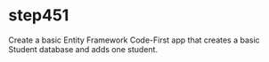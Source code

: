 # step451

Create a basic Entity Framework Code-First app that creates a basic Student database and adds one student.
